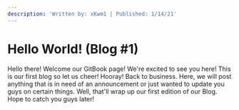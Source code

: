 ```yaml
---
description: 'Written by: xKwm1 | Published: 1/14/21'
---
```


# Hello World! \(Blog \#1\)

Hello there! Welcome our GitBook page! We're excited to see you here! This is our first blog so let us cheer! Hooray! Back to business. Here, we will post anything that is in need of an announcement or just wanted to update you guys on certain things. Well, that'll wrap up our first edition of our Blog. Hope to catch you guys later!

